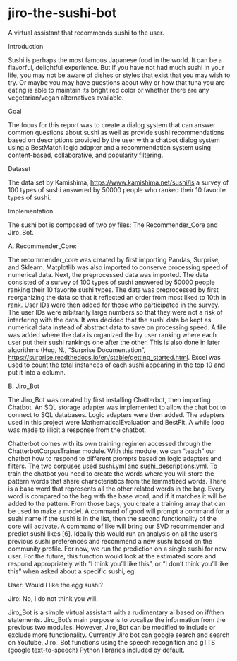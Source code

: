 # jiro-the-sushi-bot
A virtual assistant that recommends sushi to the user.

Introduction

Sushi is perhaps the most famous Japanese food in the world. It can be a flavorful, delightful experience. But if you have not had much sushi in your life, you may not be aware of dishes or styles that exist that you may wish to try. Or maybe you may have questions about why or how that tuna you are eating is able to maintain its bright red color or whether there are any vegetarian/vegan alternatives available. 

Goal

The focus for this report was to create a dialog system that can answer common questions about sushi as well as provide sushi recommendations based on descriptions provided by the user with a chatbot dialog system using a BestMatch logic adapter and a recommendation system using content-based, collaborative, and popularity filtering. 

Dataset

The data set by Kamishima, https://www.kamishima.net/sushi/is a survey of 100 types of sushi answered by 50000 people who ranked their 10 favorite types of sushi. 

Implementation

The sushi bot is composed of two py files: The Recommender_Core and Jiro_Bot.

A. Recommender_Core:

The recommender_core was created by first importing Pandas, Surprise, and Sklearn. Matplotlib was also imported to conserve processing speed of numerical data.
Next, the preprocessed data was imported. The data consisted of a survey of 100 types of sushi answered by 50000 people ranking their 10 favorite sushi types. The data was preprocessed by first reorganizing the data so that it reflected an order from most liked to 10th in rank. User IDs were then added for those who participated in the survey. The user IDs were arbitrarily large numbers so that they were not a risk of interfering with the data. 
It was decided that the sushi data be kept as numerical data instead of abstract data to save on processing speed.
A file was added where the data is organized the by user ranking where each user put their sushi rankings one after the other. This is also done in later algorithms (Hug, N., “Surprise Documentation”, https://surprise.readthedocs.io/en/stable/getting_started.html.
Excel was used to count the total instances of each sushi appearing in the top 10 and put it into a column. 

B. Jiro_Bot

The Jiro_Bot was created by first installing Chatterbot, then importing Chatbot. An SQL storage adapter was implemented to allow the chat bot to connect to SQL databases.
Logic adapters were then added. The adapters used in this project were MathematicalEvaluation and BestFit. A while loop was made to illicit a response from the chatbot.

Chatterbot comes with its own training regimen accessed through the ChatterbotCorpusTrainer module. With this module, we can “teach” our chatbot how to respond to different prompts based on logic adapters and filters. The two corpuses used sushi.yml and sushi_descriptions.yml. To train the chatbot you need to create the words where you will store the pattern words that share characteristics from the lemmatized words. There is a base word that represents all the other related words in the bag. Every word is compared to the bag with the base word, and if it matches it will be added to the pattern. From those bags, you create a training array that can be used to make a model.
A command of good will prompt a command for a sushi name if the sushi is in the list, then the second functionality of the core will activate.
A command of like will bring our SVD recommender and predict sushi likes [6]. Ideally this would run an analysis on all the user’s previous sushi preferences and recommend a new sushi based on the community profile. For now, we run the prediction on a single sushi for new user. For the future, this function would look at the estimated score and respond appropriately with “I think you’ll like this”, or “I don’t think you’ll like this” when asked about a specific sushi, eg: 

User: Would I like the egg sushi?

Jiro: No, I do not think you will.

Jiro_Bot is a simple virtual assistant with a rudimentary ai based on if/then statements. Jiro_Bot’s main purpose is to vocalize the information from the previous two modules. However, Jiro_Bot can be modified to include or exclude more functionality. Currently Jiro bot can google search and search on Youtube. Jiro_ Bot functions using the speech recognition and gTTS (google text-to-speech) Python libraries included by default.
